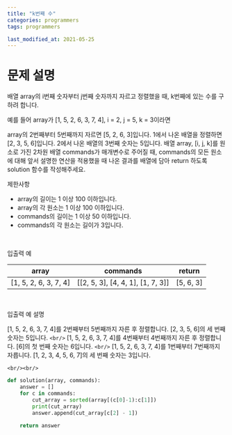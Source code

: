 ```yaml
---
title: "k번째 수"
categories: programmers
tags: programmers

last_modified_at: 2021-05-25
---
```

# 문제 설명

배열 array의 i번째 숫자부터 j번째 숫자까지 자르고 정렬했을 때,
k번째에 있는 수를 구하려 합니다.

예를 들어 array가 [1, 5, 2, 6, 3, 7, 4], i = 2, j = 5, k = 3이라면

array의 2번째부터 5번째까지 자르면 [5, 2, 6, 3]입니다.
1에서 나온 배열을 정렬하면 [2, 3, 5, 6]입니다.
2에서 나온 배열의 3번째 숫자는 5입니다.
배열 array, [i, j, k]를 원소로 가진 2차원 배열 commands가 매개변수로 주어질 때,  commands의 모든 원소에 대해 앞서 설명한 연산을 적용했을 때 나온 결과를 배열에 담아 return 하도록 solution 함수를 작성해주세요.

제한사항

- array의 길이는 1 이상 100 이하입니다.
- array의 각 원소는 1 이상 100 이하입니다.
- commands의 길이는 1 이상 50 이하입니다.
- commands의 각 원소는 길이가 3입니다.

<br/>

입출력 예

| array                 | commands                          | return    |
| --------------------- | --------------------------------- | --------- |
| [1, 5, 2, 6, 3, 7, 4] | [[2, 5, 3], [4, 4, 1], [1, 7, 3]] | [5, 6, 3] |

<br/>

입출력 예 설명

[1, 5, 2, 6, 3, 7, 4]를 2번째부터 5번째까지 자른 후 정렬합니다.
[2, 3, 5, 6]의 세 번째 숫자는 5입니다.  `<br/>`
[1, 5, 2, 6, 3, 7, 4]를 4번째부터 4번째까지 자른 후 정렬합니다.
[6]의 첫 번째 숫자는 6입니다.  `<br/>`
[1, 5, 2, 6, 3, 7, 4]를 1번째부터 7번째까지 자릅니다.
[1, 2, 3, 4, 5, 6, 7]의 세 번째 숫자는 3입니다.

`<br/><br/>`

```python
def solution(array, commands):
    answer = []
    for c in commands:
        cut_array = sorted(array[(c[0]-1):c[1]])
        print(cut_array)
        answer.append(cut_array[c[2] - 1])
      
    return answer
```

